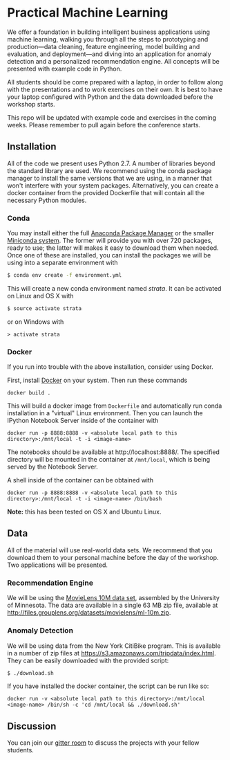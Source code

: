# Practical Machine Learning

We offer a foundation in building intelligent business applications using machine learning, walking you through all the steps to prototyping and production—data cleaning, feature engineering, model building and evaluation, and deployment—and diving into an application for anomaly detection and a personalized recommendation engine. All concepts will be presented with example code in Python.

All students should be come prepared with a laptop, in order to follow along with the presentations and to work exercises on their own.  It is best to have your laptop configured with Python and the data downloaded before the workshop starts.

This repo will be updated with example code and exercises in the coming weeks.  Please remember to pull again before the conference starts.

## Installation

All of the code we present uses Python 2.7.  A number of libraries beyond the standard library are used.  We recommend using the conda package manager to install the same versions that we are using, in a manner that won't interfere with your system packages.  Alternatively, you can create a docker container from the provided Dockerfile that will contain all the necessary Python modules.

### Conda

You may install either the full [Anaconda Package Manager](https://docs.continuum.io/anaconda/install) or the smaller [Miniconda system](http://conda.pydata.org/docs/install/quick.html).  The former will provide you with over 720 packages, ready to use; the latter will makes it easy to download them when needed.  Once one of these are installed, you can install the packages we will be using into a separate environment with
```bash
$ conda env create -f environment.yml
```

This will create a new conda environment named _strata_.  It can be activated on Linux and OS X with
```bash
$ source activate strata
```
or on Windows with
```
> activate strata
```

### Docker

If you run into trouble with the above installation, consider using Docker.

First, install [Docker](https://www.docker.com/) on your system.
Then run these commands
```
docker build .
```
This will build a docker image from `Dockerfile` and automatically run conda installation in a "virtual" Linux environment.  Then you can launch the IPython Notebook Server inside of the container with
```
docker run -p 8888:8888 -v <absolute local path to this directory>:/mnt/local -t -i <image-name>
```
The notebooks should be available at http://localhost:8888/.  The specified directory will be mounted in the container at `/mnt/local`, which is being served by the Notebook Server.

A shell inside of the container can be obtained with
```
docker run -p 8888:8888 -v <absolute local path to this directory>:/mnt/local -t -i <image-name> /bin/bash
```

**Note:** this has been tested on OS X and Ubuntu Linux.

## Data

All of the material will use real-world data sets.  We recommend that you download them to your personal machine before the day of the workshop.  Two applications will be presented.

### Recommendation Engine

We will be using the [MovieLens 10M data set](http://grouplens.org/datasets/movielens/), assembled by the University of Minnesota.  The data are available in a single 63 MB zip file, available at http://files.grouplens.org/datasets/movielens/ml-10m.zip.

### Anomaly Detection

We will be using data from the New York CitiBike program.  This is available in a number of zip files at https://s3.amazonaws.com/tripdata/index.html.  They can be easily downloaded with the provided script:
```bash
$ ./download.sh
```
If you have installed the docker container, the script can be run like so:
```
docker run -v <absolute local path to this directory>:/mnt/local <image-name> /bin/sh -c 'cd /mnt/local && ./download.sh'
```

## Discussion

You can join our [gitter room](https://gitter.im/strata-ml/Lobby?utm_source=share-link&utm_medium=link&utm_campaign=share-link) to discuss the projects with your fellow students.
